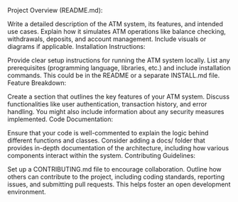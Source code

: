 Project Overview (README.md):

Write a detailed description of the ATM system, its features, and intended use cases. Explain how it simulates ATM operations like balance checking, withdrawals, deposits, and account management. Include visuals or diagrams if applicable.
Installation Instructions:

Provide clear setup instructions for running the ATM system locally. List any prerequisites (programming language, libraries, etc.) and include installation commands. This could be in the README or a separate INSTALL.md file.
Feature Breakdown:

Create a section that outlines the key features of your ATM system. Discuss functionalities like user authentication, transaction history, and error handling. You might also include information about any security measures implemented.
Code Documentation:

Ensure that your code is well-commented to explain the logic behind different functions and classes. Consider adding a docs/ folder that provides in-depth documentation of the architecture, including how various components interact within the system.
Contributing Guidelines:

Set up a CONTRIBUTING.md file to encourage collaboration. Outline how others can contribute to the project, including coding standards, reporting issues, and submitting pull requests. This helps foster an open development environment.
